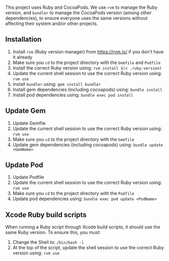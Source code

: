 This project uses Ruby and CocoaPods. We use `rvm` to manage the Ruby version, and `bundler` to manage the CocoaPods version (among other dependencies), to ensure everyone uses the same versions without affecting their system and/or other projects.

## Installation
1. Install `rvm` (Ruby version manager) from https://rvm.io/ if you don't have it already
2. Make sure you `cd` to the project directory with the `Gemfile` and `Podfile`
3. Install the correct Ruby version using: `rvm install $(< .ruby-version)`
4. Update the current shell session to use the correct Ruby version using: `rvm use`
5. Install `bundler` using: `gem install bundler`
6. Install gem dependencies (including cocoapods) using: `bundle install`
7. Install pod dependencies using: `bundle exec pod install`

## Update Gem
1. Update Gemfile
2. Update the current shell session to use the correct Ruby version using: `rvm use`
3. Make sure you `cd` to the project directory with the `Gemfile`
4. Update gem dependencies (including cocoapods) using: `bundle update <GemName>`

## Update Pod
1. Update Podfile
2. Update the current shell session to use the correct Ruby version using: `rvm use`
3. Make sure you `cd` to the project directory with the `Podfile`
4. Update pod dependencies using: `bundle exec pod update <PodName>`

## Xcode Ruby build scripts
When running a Ruby script through Xcode build scripts, it should use the same Ruby version. To ensure this, you must:

1. Change the Shell to: `/bin/bash -l`
2. At the top of the script, update the shell session to use the correct Ruby version using: `rvm use`